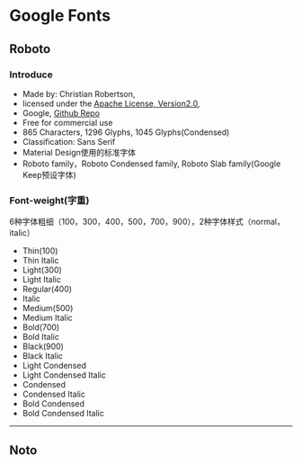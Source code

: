 # Google Fonts

## Roboto

### Introduce
- Made by: Christian Robertson, 
- licensed under the [Apache License, Version2.0](http://www.apache.org/licenses/LICENSE-2.0), 
- Google, [Github Repo](https://github.com/google/roboto)
- Free for commercial use
- 865 Characters, 1296 Glyphs, 1045 Glyphs(Condensed)
- Classification: Sans Serif
- Material Design使用的标准字体
- Roboto family，Roboto Condensed family, Roboto Slab family(Google Keep预设字体)

### Font-weight(字重)
6种字体粗细（100，300，400，500，700，900），2种字体样式（normal，italic）
- Thin(100)
- Thin Italic
- Light(300)
- Light Italic
- Regular(400)
- Italic
- Medium(500)
- Medium Italic
- Bold(700)
- Bold Italic
- Black(900)
- Black Italic
- Light Condensed
- Light Condensed Italic
- Condensed
- Condensed Italic
- Bold Condensed
- Bold Condensed Italic

**********************************************
## Noto
